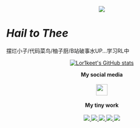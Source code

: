 <p align="center">
<img src="https://capsule-render.vercel.app/api?type=waving&color=timeGradient&height=300&&section=header&text=Ciallo～✨&fontSize=90&fontAlign=50&fontAlignY=30&desc=💖&descAlign=50&descSize=30&descAlignY=60&animation=twinkling" />
</p>

# *Hail to Thee*  
摆烂小子/代码菜鸟/柚子厨/B站破事水UP...学习RL中
<br>

<div align="center">
    <a href="https://github.com/anuraghazra/github-readme-stats">
        <img src="https://github-readme-stats.vercel.app/api?username=Lor1keet" alt="Lor1keet's GitHub stats">
    </a>
</div>

<p align="center">
<strong>My social media</strong>
<br><br>
<a href="https://space.bilibili.com/177644749" target="_blank" alt="Bilibili" title="Bilibili">
    <img src="https://user-images.githubusercontent.com/29084184/166415345-91925d37-c66f-448f-8d75-c8355fe0b692.png" width="30px"/>
  </a>
<br><br>
<strong>My tiny work</strong>
<br><br>
<a href="https://github.com/Lor1keet">
    <img src="https://badges.strrl.dev/visits/Lor1keet/Lor1keet?style=flat-square&color=black&logo=github">
  </a>
  <a href="https://github.com/Lor1keet">
    <img src="https://badges.strrl.dev/years/Lor1keet?style=flat-square&color=black&logo=github">
  </a>
  <a href="https://github.com/Lor1keet?tab=repositories">
    <img src="https://badges.strrl.dev/repos/Lor1keet?style=flat-square&color=black&logo=github">
  </a>
  <a href="https://gist.github.com/Lor1keet">
    <img src="https://badges.strrl.dev/gists/Lor1keet?style=flat-square&color=black&logo=github">
  </a>
  <a href="https://github.com/Lor1keet">
    <img src="https://badges.strrl.dev/commits/monthly/Lor1keet?style=flat-square&color=black&logo=github">
  </a>
</p>
 


<!--
**Azum1o/Azum1o** is a ✨ _special_ ✨ repository because its `README.md` (this file) appears on your GitHub profile.


